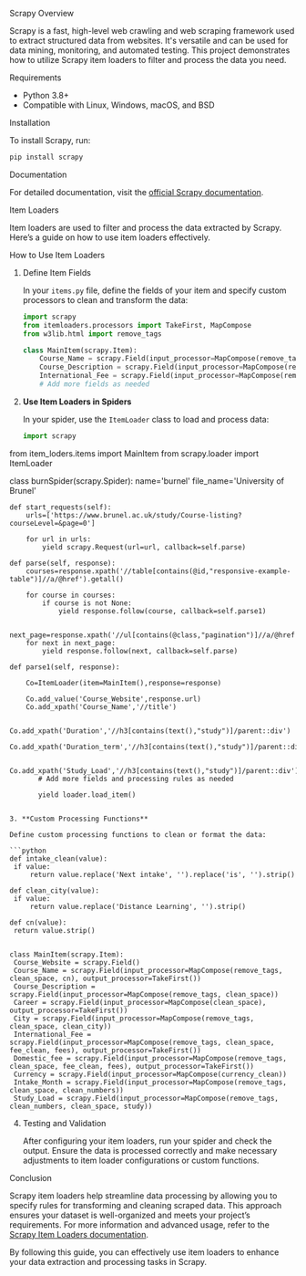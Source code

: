 

Scrapy Overview

Scrapy is a fast, high-level web crawling and web scraping framework used to extract structured data from websites. It's versatile and can be used for data mining, monitoring, and automated testing. This project demonstrates how to utilize Scrapy item loaders to filter and process the data you need.

Requirements

- Python 3.8+
- Compatible with Linux, Windows, macOS, and BSD

Installation

To install Scrapy, run:

```bash
pip install scrapy
```

Documentation

For detailed documentation, visit the [official Scrapy documentation](https://docs.scrapy.org/en/latest/).

Item Loaders

Item loaders are used to filter and process the data extracted by Scrapy. Here’s a guide on how to use item loaders effectively.

How to Use Item Loaders

1. Define Item Fields

   In your `items.py` file, define the fields of your item and specify custom processors to clean and transform the data:

   ```python
   import scrapy
   from itemloaders.processors import TakeFirst, MapCompose
   from w3lib.html import remove_tags

   class MainItem(scrapy.Item):
       Course_Name = scrapy.Field(input_processor=MapCompose(remove_tags, str.strip), output_processor=TakeFirst())
       Course_Description = scrapy.Field(input_processor=MapCompose(remove_tags, str.strip))
       International_Fee = scrapy.Field(input_processor=MapCompose(remove_tags, str.strip, lambda x: x.replace('A$', 'AUD')), output_processor=TakeFirst())
       # Add more fields as needed
   ```

2. **Use Item Loaders in Spiders**

   In your spider, use the `ItemLoader` class to load and process data:

   ```python
   import scrapy
from item_loders.items import MainItem
from scrapy.loader import ItemLoader





class burnSpider(scrapy.Spider):
    name='burnel'
    file_name='University of Brunel'


    def start_requests(self):
        urls=['https://www.brunel.ac.uk/study/Course-listing?courseLevel=&page=0']

        for url in urls:
            yield scrapy.Request(url=url, callback=self.parse)

    def parse(self, response):
        courses=response.xpath('//table[contains(@id,"responsive-example-table")]//a/@href').getall()
        
        for course in courses:
            if course is not None:
                yield response.follow(course, callback=self.parse1)

        next_page=response.xpath('//ul[contains(@class,"pagination")]//a/@href').getall()
        for next in next_page:
            yield response.follow(next, callback=self.parse)

    def parse1(self, response):

        Co=ItemLoader(item=MainItem(),response=response)

        Co.add_value('Course_Website',response.url)
        Co.add_xpath('Course_Name','//title')

        Co.add_xpath('Duration','//h3[contains(text(),"study")]/parent::div')
        Co.add_xpath('Duration_term','//h3[contains(text(),"study")]/parent::div')

        Co.add_xpath('Study_Load','//h3[contains(text(),"study")]/parent::div')
           # Add more fields and processing rules as needed

           yield loader.load_item()
   ```

3. **Custom Processing Functions**

   Define custom processing functions to clean or format the data:

   ```python
   def intake_clean(value):
    if value:
        return value.replace('Next intake', '').replace('is', '').strip()

def clean_city(value):
    if value:
        return value.replace('Distance Learning', '').strip()

def cn(value):
    return value.strip()


   class MainItem(scrapy.Item):
    Course_Website = scrapy.Field()
    Course_Name = scrapy.Field(input_processor=MapCompose(remove_tags, clean_space, cn), output_processor=TakeFirst())
    Course_Description = scrapy.Field(input_processor=MapCompose(remove_tags, clean_space))
    Career = scrapy.Field(input_processor=MapCompose(clean_space), output_processor=TakeFirst())
    City = scrapy.Field(input_processor=MapCompose(remove_tags, clean_space, clean_city))
    International_Fee = scrapy.Field(input_processor=MapCompose(remove_tags, clean_space, fee_clean, fees), output_processor=TakeFirst())
    Domestic_fee = scrapy.Field(input_processor=MapCompose(remove_tags, clean_space, fee_clean, fees), output_processor=TakeFirst())
    Currency = scrapy.Field(input_processor=MapCompose(currency_clean))
    Intake_Month = scrapy.Field(input_processor=MapCompose(remove_tags, clean_space, clean_numbers))
    Study_Load = scrapy.Field(input_processor=MapCompose(remove_tags, clean_numbers, clean_space, study))
   ```

4. Testing and Validation

   After configuring your item loaders, run your spider and check the output. Ensure the data is processed correctly and make necessary adjustments to item loader configurations or custom functions.

Conclusion

Scrapy item loaders help streamline data processing by allowing you to specify rules for transforming and cleaning scraped data. This approach ensures your dataset is well-organized and meets your project’s requirements. For more information and advanced usage, refer to the [Scrapy Item Loaders documentation](https://docs.scrapy.org/en/latest/topics/loaders.html).

By following this guide, you can effectively use item loaders to enhance your data extraction and processing tasks in Scrapy.
